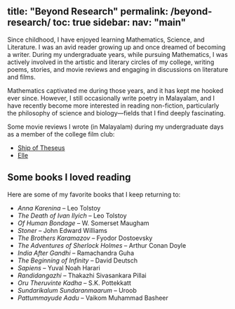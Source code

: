 title: "Beyond Research"
permalink: /beyond-research/
toc: true
sidebar:
  nav: "main"
---

Since childhood, I have enjoyed learning Mathematics, Science, and Literature. I was an avid reader growing up and once dreamed of becoming a writer. During my undergraduate years, while pursuing Mathematics, I was actively involved in the artistic and literary circles of my college, writing poems, stories, and movie reviews and engaging in discussions on literature and films.  

Mathematics captivated me during those years, and it has kept me hooked ever since. However, I still occasionally write poetry in Malayalam, and I have recently become more interested in reading non-fiction, particularly the philosophy of science and biology—fields that I find deeply fascinating.  

Some movie reviews I wrote (in Malayalam) during my undergraduate days as a member of the college film club:  
- [Ship of Theseus](https://magazine.assisijeevan.com/p/717)  
- [Elle](https://magazine.assisijeevan.com/p/448)  

## Some books I loved reading  
Here are some of my favorite books that I keep returning to:  
- *Anna Karenina* – Leo Tolstoy  
- *The Death of Ivan Ilyich* – Leo Tolstoy  
- *Of Human Bondage* – W. Somerset Maugham  
- *Stoner* – John Edward Williams  
- *The Brothers Karamazov* – Fyodor Dostoevsky  
- *The Adventures of Sherlock Holmes* – Arthur Conan Doyle  
- *India After Gandhi* – Ramachandra Guha  
- *The Beginning of Infinity* – David Deutsch  
- *Sapiens* – Yuval Noah Harari  
- *Randidangazhi* – Thakazhi Sivasankara Pillai  
- *Oru Theruvinte Kadha* – S.K. Pottekkatt  
- *Sundarikalum Sundaranmaarum* – Uroob
- *Pattummayude Aadu* – Vaikom Muhammad Basheer  
